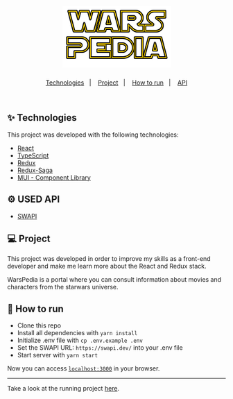 <h1 align="center">
  <img alt="warspedia" src=".github/logo.png" />
</h1>

<p align="center">
  <a href="#-technologies">Technologies</a>&nbsp;&nbsp;&nbsp;|&nbsp;&nbsp;&nbsp;
  <a href="#-project">Project</a>&nbsp;&nbsp;&nbsp;|&nbsp;&nbsp;&nbsp;
  <a href="#-how-to-run">How to run</a>&nbsp;&nbsp;&nbsp;|&nbsp;&nbsp;&nbsp;
  <a href="#-used-api">API</a>
</p>

<br>

## ✨ Technologies

This project was developed with the following technologies:

- [React](https://reactjs.org)
- [TypeScript](https://www.typescriptlang.org/)
- [Redux](https://redux.js.org/)
- [Redux-Saga](https://redux-saga.js.org/)
- [MUI - Component Library](https://mui.com/pt/)

## ⚙️ USED API

- [SWAPI](https://swapi.dev/)

## 💻 Project

This project was developed in order to improve my skills as a front-end developer and make me learn more about the React and Redux stack.

WarsPedia is a portal where you can consult information about movies and characters from the starwars universe.

## 🚀 How to run

- Clone this repo
- Install all dependencies with `yarn install`
- Initialize .env file with `cp .env.example .env`
- Set the SWAPI URL: `https://swapi.dev/` into your .env file
- Start server with `yarn start`

Now you can access [`localhost:3000`](http://localhost:3000) in your browser.

---
Take a look at the running project [here](https://wars-pedia.vercel.app/).
